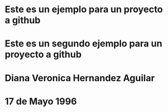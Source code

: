 # Este es un ejemplo para un proyecto a github
# Este es un segundo ejemplo para un proyecto a github
# Diana Veronica Hernandez Aguilar
# 17 de Mayo 1996